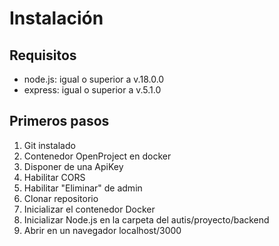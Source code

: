 # Instalación

## Requisitos

- node.js: igual o superior a v.18.0.0
- express: igual o superior a v.5.1.0

## Primeros pasos

1. Git instalado
2. Contenedor OpenProject en docker
3. Disponer de una ApiKey
4. Habilitar CORS
5. Habilitar "Eliminar" de admin
6. Clonar repositorio
7. Inicializar el contenedor Docker
8. Inicializar Node.js en la carpeta del autis/proyecto/backend
9. Abrir en un navegador localhost/3000

